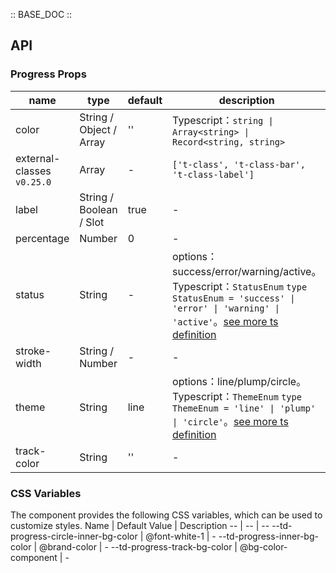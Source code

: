:: BASE_DOC ::

## API

### Progress Props

 name                       | type                    | default | description                                                                                                                                                                                                                               | required 
----------------------------|-------------------------|---------|-------------------------------------------------------------------------------------------------------------------------------------------------------------------------------------------------------------------------------------------|----------
 color                      | String / Object / Array | ''      | Typescript：`string \| Array<string> \| Record<string, string>`                                                                                                                                                                            | N        
 external-classes `v0.25.0` | Array                   | -       | `['t-class', 't-class-bar', 't-class-label']`                                                                                                                                                                                             | N        
 label                      | String / Boolean / Slot | true    | \-                                                                                                                                                                                                                                        | N        
 percentage                 | Number                  | 0       | \-                                                                                                                                                                                                                                        | N        
 status                     | String                  | -       | options：success/error/warning/active。Typescript：`StatusEnum` `type StatusEnum = 'success' \| 'error' \| 'warning' \| 'active'`。[see more ts definition](https://github.com/Tencent/tdesign-miniprogram/tree/develop/src/progress/type.ts) | N        
 stroke-width               | String / Number         | -       | \-                                                                                                                                                                                                                                        | N        
 theme                      | String                  | line    | options：line/plump/circle。Typescript：`ThemeEnum` `type ThemeEnum = 'line' \| 'plump' \| 'circle'`。[see more ts definition](https://github.com/Tencent/tdesign-miniprogram/tree/develop/src/progress/type.ts)                              | N        
 track-color                | String                  | ''      | \-                                                                                                                                                                                                                                        | N        

### CSS Variables

The component provides the following CSS variables, which can be used to customize styles.
Name | Default Value | Description
-- | -- | --
--td-progress-circle-inner-bg-color | @font-white-1 | -
--td-progress-inner-bg-color | @brand-color | -
--td-progress-track-bg-color | @bg-color-component | - 
